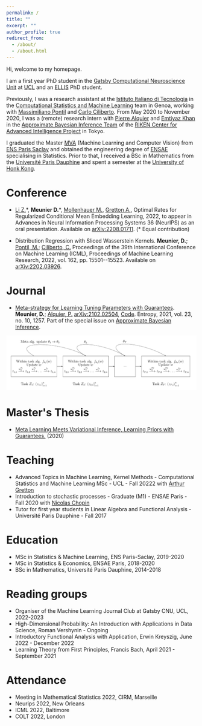 ```yaml
---
permalink: /
title: ""
excerpt: ""
author_profile: true
redirect_from: 
  - /about/
  - /about.html
---
```


Hi, welcome to my homepage.

I am a first year PhD student in the [Gatsby Computational Neuroscience Unit](https://www.ucl.ac.uk/gatsby/study-and-work/phd-programme) at [UCL](https://www.ucl.ac.uk) and an [ELLIS](https://ellis.eu/phd-postdoc) PhD student.

Previously, I was a research assistant at the [Istituto Italiano di Tecnologia](https://iit.it) in the [Computational Statistics and Machine Learning](https://www.iit.it/research/lines/computational-statistics-and-machine-learning) team in Genoa, working with [Massimiliano Pontil](https://scholar.google.com/citations?user=lcOacs8AAAAJ&hl=en) and [Carlo Ciliberto](https://scholar.google.com/citations?user=XUcUAisAAAAJ&hl=en). From May 2020 to November 2020, I was a (remote) research intern with [Pierre Alquier](https://pierrealquier.github.io) and [Emtiyaz Khan](https://emtiyaz.github.io) in the [Approximate Bayesian Inference Team](https://team-approx-bayes.github.io "ApproxBayesTeam") of the [RIKEN Center for Advanced Intelligence Project](https://aip.riken.jp "RikenAIP") in Tokyo.

I graduated the Master [MVA](http://math.ens-paris-saclay.fr/version-francaise/formations/master-mva/) (Machine Learning and Computer Vision) from [ENS Paris Saclay](https://ens-paris-saclay.fr/en) and obtained the engineering degree of [ENSAE](https://www.ensae.fr/en/) specialising in Statistics. Prior to that, I received a BSc in Mathematics from the [Université Paris Dauphine](https://dauphine.psl.eu/en/) and spent a semester at the [University of Honk Kong](https://www.hku.hk). 

<!-- At RIKEN I worked on the theoretical aspects of Variational Inference and meta learning. My research interests span optimisation, reproducing kernel hilbert spaces, optimal transport and bayesian inference. I am particularly fond of functional analysis, measure and integration theory and high-dimensional probability.--> 

<!--Submitted preprints
====== -->

Conference
======
- [Li Z.](https://www.linkedin.com/in/zhu-l-145a2216a/?trk=public_profile_browsemap_profile-result-card_result-card_full-click&originalSubdomain=uk)\*, **Meunier D.**\*, [Mollenhauer M.](https://scholar.google.de/citations?user=nxIcGXwAAAAJ&hl=en), [Gretton A.](https://www.gatsby.ucl.ac.uk/~gretton/), Optimal Rates for Regularized Conditional Mean Embedding Learning, 2022, to appear in Advances in Neural Information Processing Systems 36 (NeurIPS) as an oral presentation. Available on [arXiv:2208.01711](https://arxiv.org/abs/2208.01711). (* Equal contribution)

<!--<div class="container">
  <div class="image">
    <img style="float: right;" src="../images/gmm_ex.png" width="350"> 
  </div>
  <div class="text"> -->
- Distribution Regression with Sliced Wasserstein Kernels. **Meunier, D.**; [Pontil, M.](http://www0.cs.ucl.ac.uk/staff/m.pontil/); [Ciliberto, C.](https://cciliber.github.io) Proceedings of the 39th International Conference on Machine Learning (ICML), Proceedings of Machine Learning Research, 2022, vol. 162, pp. 15501--15523. Available on [arXiv:2202.03926](https://arxiv.org/abs/2202.03926).
<!--      </div>
    </div> -->
    
Journal
======
- [Meta-strategy for Learning Tuning Parameters with Guarantees](https://www.mdpi.com/1099-4300/23/10/1257). **Meunier, D.**; [Alquier, P.](https://pierrealquier.github.io/index.html) [arXiv:2102.02504](https://arxiv.org/abs/2102.02504), [Code](../files/supplement.zip). Entropy, 2021, vol. 23, no. 10, 1257. Part of the special issue on [Approximate Bayesian Inference](https://www.mdpi.com/journal/entropy/special_issues/approx_Bayes_inference).
<img src="../images/metagraph.png" width="700"> 

Master's Thesis
======
- [Meta Learning Meets Variational Inference, Learning Priors with Guarantees.](../files/RikenReport.pdf) (2020)

Teaching
======
- Advanced Topics in Machine Learning, Kernel Methods - Computational Statistics and Machine Learning MSc - UCL - Fall 20222 with [Arthur Gretton]([https://nchopin.github.io](https://www.gatsby.ucl.ac.uk/~gretton/))
- Introduction to stochastic processes - Graduate (M1) - ENSAE Paris - Fall 2020 with [Nicolas Chopin](https://nchopin.github.io)
- Tutor for first year students in Linear Algebra and Functional Analysis - Université Paris Dauphine - Fall 2017

Education
======

<!--[Curriculum Vitae](../files/MeunierDimitriResume.pdf) -->

- MSc in Statistics & Machine Learning, ENS Paris-Saclay, 2019-2020
- MSc in Statistics & Economics, ENSAE Paris, 2018-2020
- BSc in Mathematics, Université Paris Dauphine, 2014-2018

Reading groups
======
- Organiser of the Machine Learning Journal Club at Gatsby CNU, UCL, 2022-2023
- High-Dimensional Probability: An Introduction with Applications in Data Science, Roman Vershynin - Ongoing
- Introductory Functional Analysis with Application, Erwin Kreyszig, June 2022 - December 2022
- Learning Theory from First Principles, Francis Bach, April 2021 - September 2021

Attendance
======
- Meeting in Mathematical Statistics 2022, CIRM, Marseille
- Neurips 2022, New Orleans
- ICML 2022, Baltimore
- COLT 2022, London





